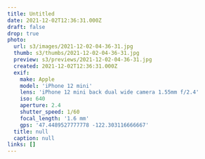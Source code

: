 ```yaml
---
title: Untitled
date: 2021-12-02T12:36:31.000Z
draft: false
drop: true
photo:
  url: s3/images/2021-12-02-04-36-31.jpg
  thumb: s3/thumbs/2021-12-02-04-36-31.jpg
  preview: s3/previews/2021-12-02-04-36-31.jpg
  created: 2021-12-02T12:36:31.000Z
  exif:
    make: Apple
    model: 'iPhone 12 mini'
    lens: 'iPhone 12 mini back dual wide camera 1.55mm f/2.4'
    iso: 640
    aperture: 2.4
    shutter_speed: 1/60
    focal_length: '1.6 mm'
    gps: '47.4489527777778 -122.303116666667'
  title: null
  caption: null
links: []
---
```

